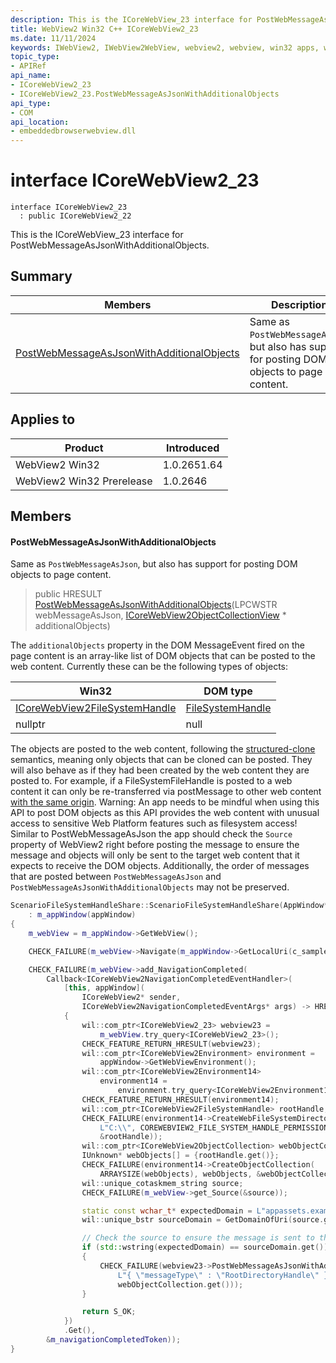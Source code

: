 ```yaml
---
description: This is the ICoreWebView_23 interface for PostWebMessageAsJsonWithAdditionalObjects.
title: WebView2 Win32 C++ ICoreWebView2_23
ms.date: 11/11/2024
keywords: IWebView2, IWebView2WebView, webview2, webview, win32 apps, win32, edge, ICoreWebView2, ICoreWebView2Controller, browser control, edge html, ICoreWebView2_23
topic_type: 
- APIRef
api_name:
- ICoreWebView2_23
- ICoreWebView2_23.PostWebMessageAsJsonWithAdditionalObjects
api_type:
- COM
api_location:
- embeddedbrowserwebview.dll
---
```


# interface ICoreWebView2_23

```
interface ICoreWebView2_23
  : public ICoreWebView2_22
```

This is the ICoreWebView_23 interface for PostWebMessageAsJsonWithAdditionalObjects.

## Summary

 Members                        | Descriptions
--------------------------------|---------------------------------------------
[PostWebMessageAsJsonWithAdditionalObjects](#postwebmessageasjsonwithadditionalobjects) | Same as `PostWebMessageAsJson`, but also has support for posting DOM objects to page content.

## Applies to

Product                         | Introduced
--------------------------------|---------------------------------------------
WebView2 Win32            |    1.0.2651.64
WebView2 Win32 Prerelease |    1.0.2646

## Members

#### PostWebMessageAsJsonWithAdditionalObjects

Same as `PostWebMessageAsJson`, but also has support for posting DOM objects to page content.

> public HRESULT [PostWebMessageAsJsonWithAdditionalObjects](#postwebmessageasjsonwithadditionalobjects)(LPCWSTR webMessageAsJson, [ICoreWebView2ObjectCollectionView](icorewebview2objectcollectionview.md#icorewebview2objectcollectionview) * additionalObjects)

The `additionalObjects` property in the DOM MessageEvent fired on the page content is an array-like list of DOM objects that can be posted to the web content. Currently these can be the following types of objects:

Win32   |DOM type
--------- | ---------
[ICoreWebView2FileSystemHandle](icorewebview2filesystemhandle.md#icorewebview2filesystemhandle)|[FileSystemHandle](https://developer.mozilla.org/docs/Web/API/FileSystemHandle)
nullptr   |null
The objects are posted to the web content, following the [structured-clone](https://developer.mozilla.org/docs/Web/API/Web_Workers_API/Structured_clone_algorithm) semantics, meaning only objects that can be cloned can be posted. They will also behave as if they had been created by the web content they are posted to. For example, if a FileSystemFileHandle is posted to a web content it can only be re-transferred via postMessage to other web content [with the same origin](https://fs.spec.whatwg.org/#filesystemhandle). Warning: An app needs to be mindful when using this API to post DOM objects as this API provides the web content with unusual access to sensitive Web Platform features such as filesystem access! Similar to PostWebMessageAsJson the app should check the `Source` property of WebView2 right before posting the message to ensure the message and objects will only be sent to the target web content that it expects to receive the DOM objects. Additionally, the order of messages that are posted between `PostWebMessageAsJson` and `PostWebMessageAsJsonWithAdditionalObjects` may not be preserved. 
```cpp
ScenarioFileSystemHandleShare::ScenarioFileSystemHandleShare(AppWindow* appWindow)
    : m_appWindow(appWindow)
{
    m_webView = m_appWindow->GetWebView();

    CHECK_FAILURE(m_webView->Navigate(m_appWindow->GetLocalUri(c_samplePath).c_str()));

    CHECK_FAILURE(m_webView->add_NavigationCompleted(
        Callback<ICoreWebView2NavigationCompletedEventHandler>(
            [this, appWindow](
                ICoreWebView2* sender,
                ICoreWebView2NavigationCompletedEventArgs* args) -> HRESULT
            {
                wil::com_ptr<ICoreWebView2_23> webview23 =
                    m_webView.try_query<ICoreWebView2_23>();
                CHECK_FEATURE_RETURN_HRESULT(webview23);
                wil::com_ptr<ICoreWebView2Environment> environment =
                    appWindow->GetWebViewEnvironment();
                wil::com_ptr<ICoreWebView2Environment14>
                    environment14 =
                        environment.try_query<ICoreWebView2Environment14>();
                CHECK_FEATURE_RETURN_HRESULT(environment14);
                wil::com_ptr<ICoreWebView2FileSystemHandle> rootHandle;
                CHECK_FAILURE(environment14->CreateWebFileSystemDirectoryHandle(
                    L"C:\\", COREWEBVIEW2_FILE_SYSTEM_HANDLE_PERMISSION_READ_ONLY,
                    &rootHandle));
                wil::com_ptr<ICoreWebView2ObjectCollection> webObjectCollection;
                IUnknown* webObjects[] = {rootHandle.get()};
                CHECK_FAILURE(environment14->CreateObjectCollection(
                    ARRAYSIZE(webObjects), webObjects, &webObjectCollection));
                wil::unique_cotaskmem_string source;
                CHECK_FAILURE(m_webView->get_Source(&source));

                static const wchar_t* expectedDomain = L"appassets.example";
                wil::unique_bstr sourceDomain = GetDomainOfUri(source.get());

                // Check the source to ensure the message is sent to the correct target content.
                if (std::wstring(expectedDomain) == sourceDomain.get())
                {
                    CHECK_FAILURE(webview23->PostWebMessageAsJsonWithAdditionalObjects(
                        L"{ \"messageType\" : \"RootDirectoryHandle\" }",
                        webObjectCollection.get()));
                }

                return S_OK;
            })
            .Get(),
        &m_navigationCompletedToken));
}
```

